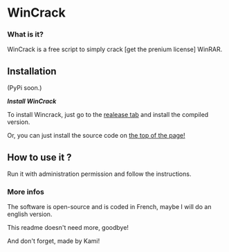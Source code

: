 # WinCrack

### What is it?
WinCrack is a free script to simply crack [get the prenium license] WinRAR.

## Installation

(PyPi soon.)

___Install WinCrack___

To install Wincrack, just go to the [realease tab](https://github.com/KamiHateOmg/WinCrack/releases) and install the compiled version.

Or, you can just install the source code on [the top of the page!](https://github.com/KamiHateOmg/WinCrack)


## How to use it ?

Run it with administration permission and follow the instructions.



### More infos


The software is open-source and is coded in French, maybe I will do an english version.

This readme doesn't need more, goodbye!

And don't forget, made by Kami!
